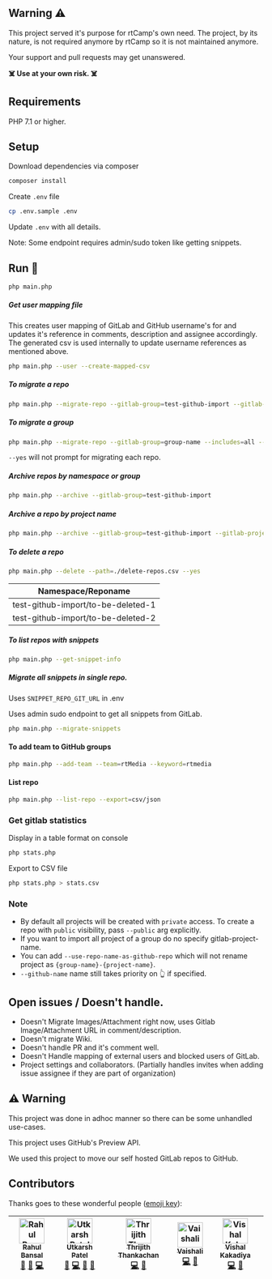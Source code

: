 ## Warning ⚠️

This project served it's purpose for rtCamp's own need. The project, by its nature, is not required anymore by rtCamp so it is not maintained anymore.

Your support and pull requests may get unanswered.

**☠️ Use at your own risk. ☠️**

## Requirements

PHP 7.1 or higher.

## Setup

Download dependencies via composer
```bash
composer install
```

Create `.env` file

```bash
cp .env.sample .env
```

Update `.env` with all details.

Note: Some endpoint requires admin/sudo token like getting snippets.

## Run 🚀

```bash
php main.php
```

##### Get user mapping file

This creates user mapping of GitLab and GitHub username's for and updates it's reference in comments, description and assignee accordingly.
The generated csv is used internally to update username references as mentioned above.

```bash
php main.php --user --create-mapped-csv
```

##### To migrate a repo

```bash
php main.php --migrate-repo --gitlab-group=test-github-import --gitlab-project-name=test-repo-1 --includes=all --force-assignee --github-name=test-repo-1 --yes
```

##### To migrate a group
```bash
php main.php --migrate-repo --gitlab-group=group-name --includes=all --use-repo-name-as-github-repo --yes
```
`--yes` will not prompt for migrating each repo.

##### Archive repos by namespace or group
```bash
php main.php --archive --gitlab-group=test-github-import
```

##### Archive a repo by project name
```bash
php main.php --archive --gitlab-group=test-github-import --gitlab-project-name=test-repo-1
```

##### To delete a repo

```bash
php main.php --delete --path=./delete-repos.csv --yes
```

| Namespace/Reponame                 |
| -----------------------------------|
| test-github-import/to-be-deleted-1 |
| test-github-import/to-be-deleted-2 |

##### To list repos with snippets
```bash
php main.php --get-snippet-info
```

##### Migrate all snippets in single repo.

Uses `SNIPPET_REPO_GIT_URL` in .env

Uses admin sudo endpoint to get all snippets from GitLab.

```bash
php main.php --migrate-snippets
```

#### To add team to GitHub groups
```bash
php main.php --add-team --team=rtMedia --keyword=rtmedia
```

#### List repo
```bash
php main.php --list-repo --export=csv/json
```

### Get gitlab statistics

Display in a table format on console

```bash
php stats.php
```

Export to CSV file

```bash
php stats.php > stats.csv
```


### Note
- By default all projects will be created with `private` access. To create a repo with `public` visibility, pass `--public` arg explicitly.
- If you want to import all project of a group do no specify gitlab-project-name.
- You can add `--use-repo-name-as-github-repo` which will not rename project as `{group-name}-{project-name}`.
- `--github-name` name still takes priority on 👆 if specified.


## Open issues / Doesn't handle.

- Doesn't Migrate Images/Attachment right now, uses Gitlab Image/Attachment URL in comment/description.
- Doesn't migrate Wiki.
- Doesn't handle PR and it's comment well.
- Doesn't Handle mapping of external users and blocked users of GitLab.
- Project settings and collaborators. (Partially handles invites when adding issue assignee if they are part of organization)

## :warning: Warning

This project was done in adhoc manner so there can be some unhandled use-cases.

This project uses GitHub's Preview API.

We used this project to move our self hosted GitLab repos to GitHub.

## Contributors

Thanks goes to these wonderful people ([emoji key](https://github.com/all-contributors/all-contributors#emoji-key)):

<!-- ALL-CONTRIBUTORS-LIST:START - Do not remove or modify this section -->
<!-- prettier-ignore -->
| [<img src="https://avatars2.githubusercontent.com/u/4115?v=4" width="50px;" alt="Rahul Bansal"/><br /><sub><b>Rahul Bansal</b></sub>](https://github.com/rahul286)<br />[🤔](#ideas-rahul286 "Ideas, Planning, & Feedback") [📖](https://github.com/rtCamp/gitlab-2-github/commits?author=rahul286 "Documentation") [💻](https://github.com/rtCamp/gitlab-2-github/commits?author=rahul286 "Code") | [<img src="https://avatars1.githubusercontent.com/u/5015489?v=4" width="50px;" alt="Utkarsh Patel"/><br /><sub><b>Utkarsh Patel</b></sub>](https://github.com/PatelUtkarsh)<br />[🤔](#ideas-PatelUtkarsh "Ideas, Planning, & Feedback") [💻](https://github.com/rtCamp/gitlab-2-github/commits?author=PatelUtkarsh "Code") [📖](https://github.com/rtCamp/gitlab-2-github/commits?author=PatelUtkarsh "Documentation") [👀](#review-PatelUtkarsh "Reviewed Pull Requests") | [<img src="https://avatars3.githubusercontent.com/u/13589980?v=4" width="50px;" alt="Thrijith Thankachan"/><br /><sub><b>Thrijith Thankachan</b></sub>](https://github.com/thrijith)<br />[💻](https://github.com/rtCamp/gitlab-2-github/commits?author=thrijith "Code") [📖](https://github.com/rtCamp/gitlab-2-github/commits?author=thrijith "Documentation") | [<img src="https://avatars0.githubusercontent.com/u/11362577?v=4" width="50px;" alt="Vaishali"/><br /><sub><b>Vaishali</b></sub>](https://github.com/vaishaliagola27)<br />[💻](https://github.com/rtCamp/gitlab-2-github/commits?author=vaishaliagola27 "Code") [📖](https://github.com/rtCamp/gitlab-2-github/commits?author=vaishaliagola27 "Documentation") | [<img src="https://avatars3.githubusercontent.com/u/9035925?v=4" width="50px;" alt="Vishal Kakadiya"/><br /><sub><b>Vishal Kakadiya</b></sub>](https://github.com/vishalkakadiya)<br />[💻](https://github.com/rtCamp/gitlab-2-github/commits?author=vishalkakadiya "Code") [📖](https://github.com/rtCamp/gitlab-2-github/commits?author=vishalkakadiya "Documentation") |
| :---: | :---: | :---: | :---: | :---: |
<!-- ALL-CONTRIBUTORS-LIST:END -->
